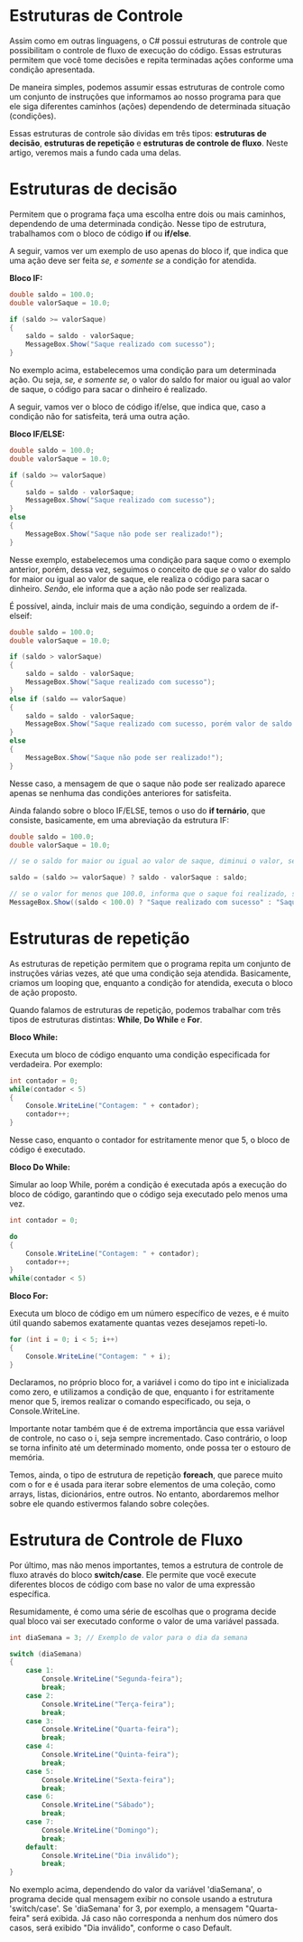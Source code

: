 # Estruturas de Controle

Assim como em outras linguagens, o C# possui estruturas de controle que possibilitam o controle de fluxo de execução do código. Essas estruturas permitem que você tome decisões e repita terminadas ações conforme uma condição apresentada.

De maneira simples, podemos assumir essas estruturas de controle como um conjunto de instruções que informamos ao nosso programa para que ele siga diferentes caminhos (ações) dependendo de determinada situação (condições).

Essas estruturas de controle são dividas em três tipos: **estruturas de decisão**, **estruturas de repetição** e **estruturas de controle de fluxo**. Neste artigo, veremos mais a fundo cada uma delas.

# Estruturas de decisão

Permitem que o programa faça uma escolha entre dois ou mais caminhos, dependendo de uma determinada condição. Nesse tipo de estrutura, trabalhamos com o bloco de código **if** ou **if/else**.

A seguir, vamos ver um exemplo de uso apenas do bloco if, que indica que uma ação deve ser feita *se, e somente se* a condição for atendida.

**Bloco IF:**

```csharp
double saldo = 100.0;
double valorSaque = 10.0;

if (saldo >= valorSaque)
{			
	saldo = saldo - valorSaque;
	MessageBox.Show("Saque realizado com sucesso");
}
```

No exemplo acima, estabelecemos uma condição para um determinada ação. Ou seja, *se, e somente se,* o valor do saldo for maior ou igual ao valor de saque, o código para sacar o dinheiro é realizado.

A seguir, vamos ver o bloco de código if/else, que indica que, caso a condição não for satisfeita, terá uma outra ação.

**Bloco IF/ELSE:**

```csharp
double saldo = 100.0;
double valorSaque = 10.0;

if (saldo >= valorSaque)
{			
	saldo = saldo - valorSaque;
	MessageBox.Show("Saque realizado com sucesso");
}
else
{
	MessageBox.Show("Saque não pode ser realizado!");
}
```

Nesse exemplo, estabelecemos uma condição para saque como o exemplo anterior, porém, dessa vez, seguimos o conceito de que *se* o valor do saldo for maior ou igual ao valor de saque, ele realiza o código para sacar o dinheiro. *Senão*, ele informa que a ação não pode ser realizada.

É possível, ainda, incluir mais de uma condição, seguindo a ordem de if-elseif:

```csharp
double saldo = 100.0;
double valorSaque = 10.0;

if (saldo > valorSaque)
{			
	saldo = saldo - valorSaque;
	MessageBox.Show("Saque realizado com sucesso");
}
else if (saldo == valorSaque)
{
	saldo = saldo - valorSaque;
	MessageBox.Show("Saque realizado com sucesso, porém valor de saldo foi zerado.");
}
else
{
	MessageBox.Show("Saque não pode ser realizado!");
}
```

Nesse caso, a mensagem de que o saque não pode ser realizado aparece apenas se nenhuma das condições anteriores for satisfeita.

Ainda falando sobre o bloco IF/ELSE, temos o uso do **if ternário**, que consiste, basicamente, em uma abreviação da estrutura IF:

```csharp
double saldo = 100.0;
double valorSaque = 10.0;

// se o saldo for maior ou igual ao valor de saque, diminui o valor, senao retorna o valor de saldo inicial (100.0)

saldo = (saldo >= valorSaque) ? saldo - valorSaque : saldo;

// se o valor for menos que 100.0, informa que o saque foi realizado, senao, informa que o saque nao pode ser realizado
MessageBox.Show((saldo < 100.0) ? "Saque realizado com sucesso" : "Saque não pode ser realizado!");
```

# Estruturas de repetição

As estruturas de repetição permitem que o programa repita um conjunto de instruções várias vezes, até que uma condição seja atendida. Basicamente, criamos um looping que, enquanto a 
condição for atendida, executa o bloco de ação proposto.

Quando falamos de estruturas de repetição, podemos trabalhar com três tipos de estruturas distintas: **While**, **Do While** e **For**.

**Bloco While:**

Executa um bloco de código enquanto uma condição especificada for verdadeira. Por exemplo:

```csharp
int contador = 0;
while(contador < 5)
{
	Console.WriteLine("Contagem: " + contador);
	contador++;
}
```

Nesse caso, enquanto o contador for estritamente menor que 5, o bloco de código é executado.


**Bloco Do While:**

Simular ao loop While, porém a condição é executada após a execução do bloco de código, garantindo que o código seja executado pelo menos uma vez.

```csharp
int contador = 0;

do
{
	Console.WriteLine("Contagem: " + contador);
	contador++;
}
while(contador < 5)
```


**Bloco For:**

Executa um bloco de código em um número específico de vezes, e é muito útil quando sabemos exatamente quantas vezes desejamos repeti-lo.

```csharp
for (int i = 0; i < 5; i++)
{
    Console.WriteLine("Contagem: " + i);
}
```

Declaramos, no próprio bloco for, a variável i como do tipo int e inicializada como zero, e utilizamos a condição de que, enquanto i for estritamente menor que 5, iremos realizar o comando especificado, ou seja, o Console.WriteLine.

Importante notar também que é de extrema importância que essa variável de controle, no caso o i, seja sempre incrementado. Caso contrário, o loop se torna infinito até um determinado momento, onde possa ter o estouro de memória.

Temos, ainda, o tipo de estrutura de repetição **foreach**, que parece muito com o for e é usada para iterar sobre elementos de uma coleção, como arrays, listas, dicionários, entre outros. No entanto, abordaremos melhor sobre ele quando estivermos falando sobre coleções.

# Estrutura de Controle de Fluxo

Por último, mas não menos importantes, temos a estrutura de controle de fluxo através do bloco **switch/case**. Ele permite que você execute diferentes blocos de código com base no valor de uma expressão específica.

Resumidamente, é como uma série de escolhas que o programa decide qual bloco vai ser executado conforme o valor de uma variável passada.

```csharp
int diaSemana = 3; // Exemplo de valor para o dia da semana 

switch (diaSemana) 
{ 
	case 1: 
		Console.WriteLine("Segunda-feira"); 
		break; 
	case 2: 
		Console.WriteLine("Terça-feira"); 
		break; 
	case 3: 
		Console.WriteLine("Quarta-feira"); 
		break; 
	case 4: 
		Console.WriteLine("Quinta-feira"); 
		break; 
	case 5: 
		Console.WriteLine("Sexta-feira"); 
		break; 
	case 6: 
		Console.WriteLine("Sábado"); 
		break; 
	case 7: 
		Console.WriteLine("Domingo"); 
		break; 
	default: 
		Console.WriteLine("Dia inválido"); 
		break; 
}
```

No exemplo acima, dependendo do valor da variável 'diaSemana', o programa decide qual mensagem exibir no console usando a estrutura 'switch/case'. Se 'diaSemana' for 3, por exemplo, a mensagem "Quarta-feira" será exibida. Já caso não corresponda a nenhum dos número dos casos, será exibido "Dia inválido", conforme o caso Default.
